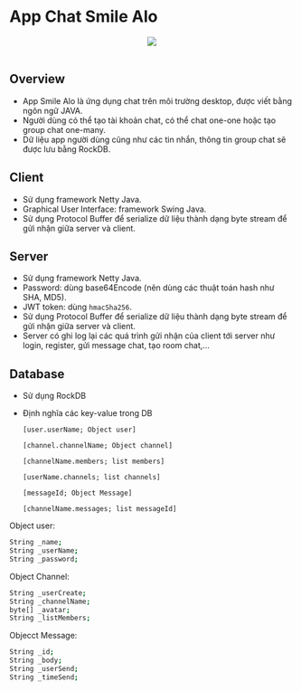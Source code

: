 # App Chat Smile Alo

<div align="center">
	<img src="https://media.giphy.com/media/iNKB2snFBDCMW5MZwo/giphy.gif">
	<br/>
</div>
<br/>

## Overview
- App Smile Alo là ứng dụng chat trên môi trường desktop, được viết bằng ngôn ngữ JAVA.
- Người dùng có thể tạo tài khoản chat, có thể chat one-one hoặc tạo group chat one-many.
- Dữ liệu app người dùng cũng như các tin nhắn, thông tin group chat sẽ được lưu bằng RockDB.

## Client
- Sử dụng framework Netty Java.
- Graphical User Interface: framework Swing Java.
- Sử dụng Protocol Buffer để serialize dữ liệu thành dạng byte stream để gửi nhận giữa server và client.

## Server 
- Sử dụng framework Netty Java.
- Password: dùng base64Encode (nên dùng các thuật toán hash như SHA, MD5).
- JWT token: dùng `hmacSha256`.
- Sử dụng Protocol Buffer để serialize dữ liệu thành dạng byte stream để gửi nhận giữa server và client.
- Server có ghi log lại các quá trình gửi nhận của client tới server như login, register, gửi message chat, tạo room chat,...

## Database
- Sử dụng RockDB
- Định nghĩa các key-value trong DB

    `[user.userName; Object user]`

    `[channel.channelName; Object channel]`

    `[channelName.members; list members]`

    `[userName.channels; list channels]`

    `[messageId; Object Message]`

    `[channelName.messages; list messageId]`

Object user: 
```sh
String _name;
String _userName;
String _password;
```

Object Channel:
```sh
String _userCreate;
String _channelName;
byte[] _avatar;
String _listMembers;
```

Objecct Message:
```sh
String _id;
String _body;
String _userSend;
String _timeSend;
```


